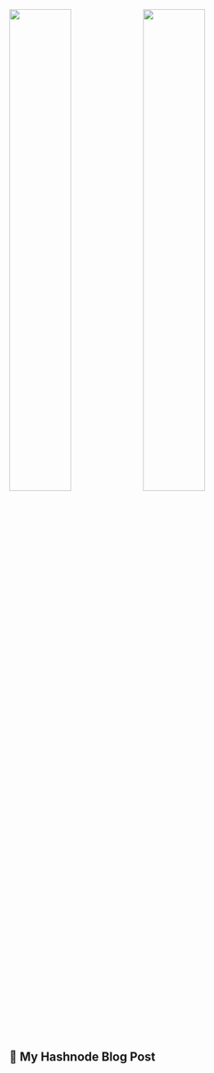 <!--- (![Anurag's GitHub stats](https://github-readme-stats.vercel.app/api?username=RoninKing001&show_icons=true&theme=highcontrast&title_color=#39FF14) -->
<!--- ![Top Langs](https://github-readme-stats.vercel.app/api/top-langs/?username=RoninKing001&layout=compact) -->
<!--- [![Harlok's wakatime stats](https://github-readme-stats.vercel.app/api/wakatime?username=RoninKing001&layout=compact)](https://github.com/anuraghazra/github-readme-stats) -->

<img align="left" width="47%" src="https://github-readme-stats.vercel.app/api?username=RoninKing001&show_icons=true&theme=highcontrast&title_color=#39FF14" />
<img width="47%" src="https://github-readme-stats.vercel.app/api/top-langs/?username=RoninKing001&layout=compact" />


## 📖 My Hashnode Blog Post
<!-- HASHNODE:START -->
<!-- HASHNODE:END -->
